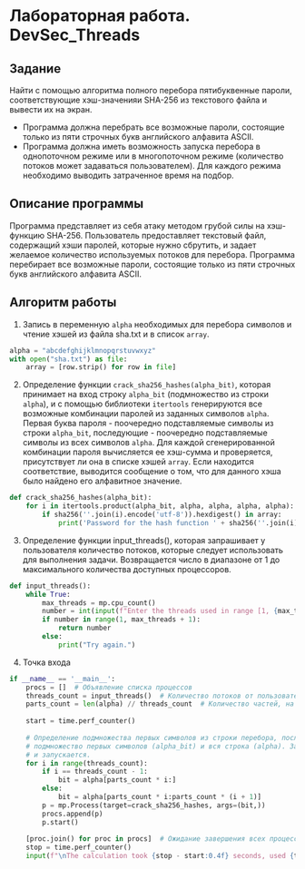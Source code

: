 # Лабораторная работа. DevSec_Threads

## Задание

Найти с помощью алгоритма полного перебора пятибуквенные пароли, соответствующие хэш-значенияи SHA-256 из текстового файла и вывести их на экран. 
+ Программа должна перебрать все возможные пароли, состоящие только из пяти строчных букв английского алфавита ASCII. 
+ Программа должна иметь возможность запуска перебора в однопоточном режиме или в многопоточном режиме (количество потоков может задаваться пользователем). Для каждого режима необходимо выводить затраченное время на подбор.

## Описание программы

Программа представляет из себя атаку методом грубой силы на хэш-функцию SHA-256. Пользователь предоставляет текстовый файл, содержащий хэши паролей, которые нужно сбрутить, и задает желаемое количество используемых потоков для перебора. Программа перебирает все возможные пароли, состоящие только из пяти строчных букв английского алфавита ASCII.

## Алгоритм работы

1. Запись в переменную `alpha` необходимых для перебора символов и чтение хэшей из файла sha.txt и в список `array`.

```python
alpha = "abcdefghijklmnopqrstuvwxyz"
with open("sha.txt") as file:
    array = [row.strip() for row in file]
```


2. Определение функции `crack_sha256_hashes(alpha_bit)`, которая принимает на вход строку `alpha_bit` (подмножество из строки `alpha`), и с помощью библиотеки `itertools` генерируются все возможные комбинации паролей из заданных символов `alpha`. Первая буква пароля - поочередно подставляемые символы из строки `alpha_bit`, последующие - поочередно подставляемые символы из всех символов `alpha`. Для каждой сгенерированной комбинации пароля вычисляется ее хэш-сумма и проверяется, присутствует ли она в списке хэшей `array`. Если находится соответствие, выводится сообщение о том, что для данного хэша было найдено его алфавитное значение.

```python
def crack_sha256_hashes(alpha_bit):
    for i in itertools.product(alpha_bit, alpha, alpha, alpha, alpha):
        if sha256(''.join(i).encode('utf-8')).hexdigest() in array:
            print('Password for the hash function ' + sha256(''.join(i).encode('utf-8')).hexdigest() + ' - ' + ''.join(i))
```


3. Определение функции input_threads(), которая запрашивает у пользователя количество потоков, которые следует использовать для выполнения задачи. Возвращается число в диапазоне от 1 до максимального количества доступных процессоров.

```python
def input_threads():
    while True:
        max_threads = mp.cpu_count()
        number = int(input(f"Enter the threads used in range [1, {max_threads}]: "))
        if number in range(1, max_threads + 1):
            return number
        else:
            print("Try again.")
```


4. Точка входа 
```python
if __name__ == '__main__':
    procs = []  # Объявление списка процессов
    threads_count = input_threads()  # Количество потоков от пользователя
    parts_count = len(alpha) // threads_count  # Количество частей, на которые будет разделена строка символов для перебора
    
    start = time.perf_counter()
    
    # Определение подмножества первых символов из строки перебора, после чего создается сам процесс перебора, куда передается
    # подмножество первых символов (alpha_bit) и вся строка (alpha). Затем созданный процесс добавляется в список процессов 
    # и запускается.
    for i in range(threads_count):   
        if i == threads_count - 1:
            bit = alpha[parts_count * i:]
        else:
            bit = alpha[parts_count * i:parts_count * (i + 1)]
        p = mp.Process(target=crack_sha256_hashes, args=(bit,)) 
        procs.append(p)
        p.start()
        
    [proc.join() for proc in procs]  # Ожидание завершения всех процессов в списке procs
    stop = time.perf_counter()
    input(f"\nThe calculation took {stop - start:0.4f} seconds, used {threads_count} thread(s).\n\nPress Enter to exit...")
```
